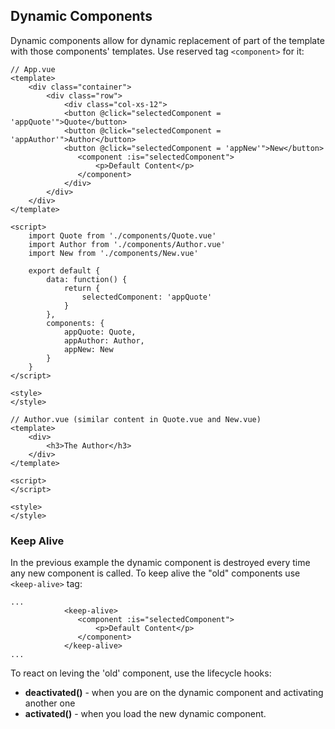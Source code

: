 ## Dynamic Components
Dynamic components allow for dynamic replacement of part of the template with those components' templates. Use reserved tag 
`<component>` for it:
```
// App.vue
<template>
    <div class="container">
        <div class="row">
            <div class="col-xs-12">
            <button @click="selectedComponent = 'appQuote'">Quote</button>
            <button @click="selectedComponent = 'appAuthor'">Author</button>
            <button @click="selectedComponent = 'appNew'">New</button>
               <component :is="selectedComponent">
                   <p>Default Content</p>
               </component>
            </div>
        </div>
    </div>
</template>

<script>
    import Quote from './components/Quote.vue'
    import Author from './components/Author.vue'
    import New from './components/New.vue'  

    export default {
        data: function() {
            return {
                selectedComponent: 'appQuote'
            }
        },
        components: {
            appQuote: Quote,
            appAuthor: Author,
            appNew: New
        }
    }
</script>

<style>
</style>
```
```
// Author.vue (similar content in Quote.vue and New.vue)
<template>
    <div>
        <h3>The Author</h3>
    </div>
</template>

<script>
</script>

<style>
</style>
```
### Keep Alive
In the previous example the dynamic component is destroyed every time any new component is called. To keep alive the "old" components use
`<keep-alive>` tag:
```
...
            <keep-alive>
               <component :is="selectedComponent">
                   <p>Default Content</p>
               </component>
            </keep-alive>
...
```
To react on leving the 'old' component, use the lifecycle hooks:
- **deactivated()** - when you are on the dynamic component and activating another one
- **activated()** - when you load the new dynamic component.
